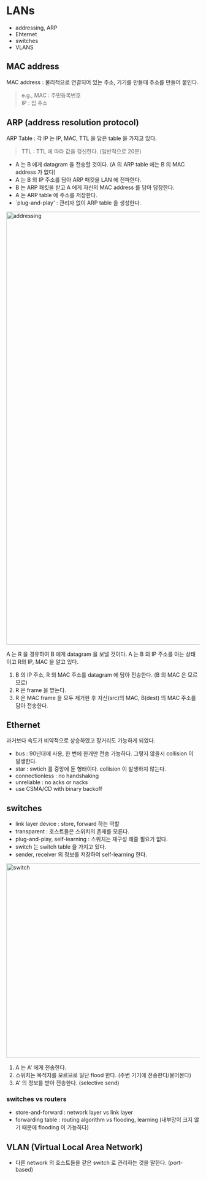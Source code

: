 # LANs

* addressing, ARP
* Ehternet
* switches
* VLANS

## MAC address

MAC address : 물리적으로 연결되어 있는 주소, 기기를 만들때 주소를 만들어 붙인다.

> e.g.,
> MAC : 주민등록번호  
> IP : 집 주소

## ARP (address resolution protocol)

ARP Table : 각 IP 는 IP, MAC, TTL 을 담은 table 을 가지고 있다.

> TTL : TTL 에 따라 값을 갱신한다. (일반적으로 20분)

* A 는 B 에게 datagram 을 전송할 것이다. (A 의 ARP table 에는 B 의 MAC address 가 없다)
* A 는 B 의 IP 주소를 담아 ARP 패킷을 LAN 에 전파한다.
* B 는 ARP 패킷을 받고 A 에게 자신의 MAC address 를 담아 답장한다.
* A 는 ARP table 에 주소를 저장한다.
* `plug-and-play' : 관리자 없이 ARP table 을 생성한다.

<img width="1128" alt="addressing" src="https://user-images.githubusercontent.com/48989903/146528676-fd62237c-9846-48ca-9cdb-29b169b74800.png">

A 는 R 을 경유하여 B 에게 datagram 을 보낼 것이다. A 는 B 의 IP 주소를 아는 상태이고 R의 IP, MAC 을 알고 있다.

1. B 의 IP 주소, R 의 MAC 주소를 datagram 에 담아 전송한다. (B 의 MAC 은 모르므로)
2. R 은 frame 을 받는다.
3. R 은 MAC frame 을 모두 제거한 후 자신(src)의 MAC, B(dest) 의 MAC 주소를 담아 전송한다.

## Ethernet

과거보다 속도가 비약적으로 상승하였고 장거리도 가능하게 되었다.

* bus : 90년대에 사용, 한 번에 한개만 전송 가능하다. 그렇지 않을시 collision 이 발생한다.
* star : swtich 를 중앙에 둔 형태이다. collision 이 발생하지 않는다.
* connectionless : no handshaking
* unreliable : no acks or nacks
* use CSMA/CD with binary backoff

## switches

* link layer device : store, forward 하는 역할
* transparent : 호스트들은 스위치의 존재를 모른다.
* plug-and-play, self-learning : 스위치는 재구성 해줄 필요가 없다.
* switch 는 switch table 을 가지고 있다.
* sender, receiver 의 정보를 저장하여 self-learning 한다.

<img width="507" alt="switch" src="https://user-images.githubusercontent.com/48989903/146530967-35fe293b-5180-4386-89f5-2d42e2be8cee.png">

1. A 는 A' 에게 전송한다.
2. 스위치는 목적지를 모르므로 일단 flood 한다. (주변 기기에 전송한다/물어본다)
3. A' 의 정보를 받아 전송한다. (selective send)

### switches vs routers

* store-and-forward : network layer vs link layer
* forwarding table : routing algorithm vs flooding, learning (내부망이 크지 않기 때문에 flooding 이 가능하다)

## VLAN (Virtual Local Area Network)

* 다른 network 의 호스트들을 같은 switch 로 관리하는 것을 말한다. (port-based)

